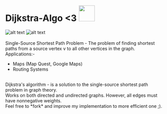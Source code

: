 # Dijkstra-Algo <3 <img src="https://media3.giphy.com/media/26BRv0ThflsHCqDrG/giphy.gif?cid=790b76115d3b1e34505450684d74fa8a&rid=giphy.gif" width="50" height="50"/><br>
![alt text](https://www3.cs.stonybrook.edu/~skiena/combinatorica/animations/anim/dijkstra.gif) ![alt text](https://upload.wikimedia.org/wikipedia/commons/thumb/5/57/Dijkstra_Animation.gif/220px-Dijkstra_Animation.gif)
<br><br>
Single-Source Shortest Path Problem - The problem of finding shortest paths from a source vertex v to all other vertices in the graph.
<br>
Applications:- <br>
- Maps (Map Quest, Google Maps) <br>
- Routing Systems
<br>
Dijkstra's algorithm - is a solution to the single-source shortest path problem in graph theory. 
 <br>
Works on both directed and undirected graphs. However, all edges must have nonnegative weights.
<br> 
Feel free to *fork* and improve my implementation to more efficient one ;).
